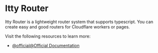 # Itty Router

Itty Router is a lightweight router system that supports typescript. You can create easy and good routers for Cloudflare workers or pages.

Visit the following resources to learn more:
- [@official@Official Documentation](https://itty.dev/itty-router/)

